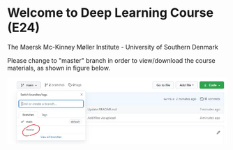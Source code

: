 # Welcome to Deep Learning Course (E24)

The Maersk Mc-Kinney Møller Institute - University of Southern Denmark  

Please change to "master" branch in order to view/download the course materials, as shown in figure below.

![](main-screenshot.jfif)
